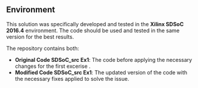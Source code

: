 ## Environment

This solution was specifically developed and tested in the **Xilinx SDSoC 2016.4** environment. The code should be used and tested in the same version for the best results.


The repository contains both:

- **Original Code SDSoC_src Ex1**: The code before applying the necessary changes for the first excerise . 
- **Modified Code SDSoC_src Ex1**: The updated version of the code with the necessary fixes applied to solve the  issue.
